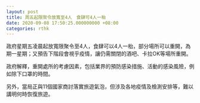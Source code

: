 ```yaml
---
layout: post
title: 周五起限聚令放寬至4人　食肆可4人一枱
date: 2020-09-08 17:50:25.000000000 +08:00
categories: rthk
---
```


政府星期五凌晨起放寬限聚令至4人，食肆可以4人一枱，部分場所可以重開，為期一星期；又預告下階段會視乎疫情，讓仍需關閉的酒吧、卡拉OK等場所重開。

政府解釋，重開處所的考慮因素，包括業界的預防感染措施、活動的感染風險，例如除下口罩的時間。

另外，當局正與11個國家商討落實旅遊氣泡，但涉及各地疫情及檢測安排等，難以講明何時恢復旅遊。
